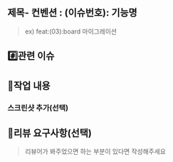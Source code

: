 ## 제목- 컨벤션 : (이슈번호): 기능명
> ex) feat:(03):board 마이그레이션

## #️⃣관련 이슈

## 📝작업 내용

### 스크린샷 추가(선택)

## 💬리뷰 요구사항(선택)
> 리뷰어가 봐주었으면 하는 부분이 있다면 작성해주세요

